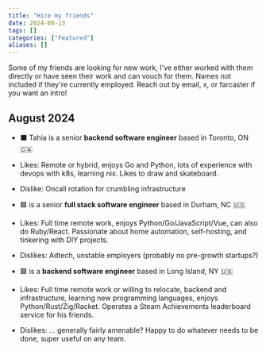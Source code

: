 ```yaml
---
title: "Hire my friends"
date: 2024-08-13
tags: []
categories: ["Featured"]
aliases: []
---
```


Some of my friends are looking for new work, I've either worked with them directly or have seen their work and can vouch for them. Names not included if they're currently employed. Reach out by email, x, or farcaster if you want an intro!

## August 2024

- ⬛ Tahia is a senior **backend software engineer** based in Toronto, ON 🇨🇦
- Likes: Remote or hybrid, enjoys Go and Python, lots of experience with devops with k8s, learning nix. Likes to draw and skateboard.
- Dislike: Oncall rotation for crumbling infrastructure

- 🟪 is a senior **full stack software engineer** based in Durham, NC 🇺🇸
- Likes: Full time remote work, enjoys Python/Go/JavaScript/Vue, can also do Ruby/React. Passionate about home automation, self-hosting, and tinkering with DIY projects.
- Dislikes: Adtech, unstable employers (probably no pre-growth startups?)

- 🟩 is a **backend software engineer** based in Long Island, NY 🇺🇸
- Likes: Full time remote work or willing to relocate, backend and infrastructure, learning new programming languages, enjoys Python/Rust/Zig/Racket. Operates a Steam Achievements leaderboard service for his friends. 
- Dislikes: ... generally fairly amenable? Happy to do whatever needs to be done, super useful on any team.
